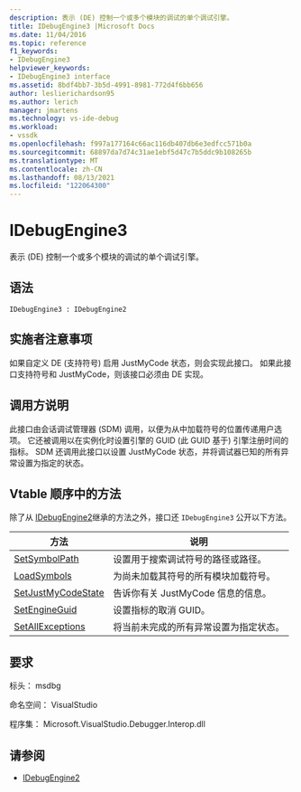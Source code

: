 ```yaml
---
description: 表示 (DE) 控制一个或多个模块的调试的单个调试引擎。
title: IDebugEngine3 |Microsoft Docs
ms.date: 11/04/2016
ms.topic: reference
f1_keywords:
- IDebugEngine3
helpviewer_keywords:
- IDebugEngine3 interface
ms.assetid: 8bdf4bb7-3b5d-4991-8981-772d4f6bb656
author: leslierichardson95
ms.author: lerich
manager: jmartens
ms.technology: vs-ide-debug
ms.workload:
- vssdk
ms.openlocfilehash: f997a177164c66ac116db407db6e3edfcc571b0a
ms.sourcegitcommit: 68897da7d74c31ae1ebf5d47c7b5ddc9b108265b
ms.translationtype: MT
ms.contentlocale: zh-CN
ms.lasthandoff: 08/13/2021
ms.locfileid: "122064300"
---
```

# <a name="idebugengine3"></a>IDebugEngine3
表示 (DE) 控制一个或多个模块的调试的单个调试引擎。

## <a name="syntax"></a>语法

```
IDebugEngine3 : IDebugEngine2
```

## <a name="notes-for-implementers"></a>实施者注意事项
 如果自定义 DE (支持符号) 启用 JustMyCode 状态，则会实现此接口。 如果此接口支持符号和 JustMyCode，则该接口必须由 DE 实现。

## <a name="notes-for-callers"></a>调用方说明
 此接口由会话调试管理器 (SDM) 调用，以便为从中加载符号的位置传递用户选项。 它还被调用以在实例化时设置引擎的 GUID (此 GUID 基于) 引擎注册时间的指标。 SDM 还调用此接口以设置 JustMyCode 状态，并将调试器已知的所有异常设置为指定的状态。

## <a name="methods-in-vtable-order"></a>Vtable 顺序中的方法
 除了从 [IDebugEngine2](../../../extensibility/debugger/reference/idebugengine2.md)继承的方法之外，接口还 `IDebugEngine3` 公开以下方法。

|方法|说明|
|------------|-----------------|
|[SetSymbolPath](../../../extensibility/debugger/reference/idebugengine3-setsymbolpath.md)|设置用于搜索调试符号的路径或路径。|
|[LoadSymbols](../../../extensibility/debugger/reference/idebugengine3-loadsymbols.md)|为尚未加载其符号的所有模块加载符号。|
|[SetJustMyCodeState](../../../extensibility/debugger/reference/idebugengine3-setjustmycodestate.md)|告诉你有关 JustMyCode 信息的信息。|
|[SetEngineGuid](../../../extensibility/debugger/reference/idebugengine3-setengineguid.md)|设置指标的取消 GUID。|
|[SetAllExceptions](../../../extensibility/debugger/reference/idebugengine3-setallexceptions.md)|将当前未完成的所有异常设置为指定状态。|

## <a name="requirements"></a>要求
 标头： msdbg

 命名空间： VisualStudio

 程序集： Microsoft.VisualStudio.Debugger.Interop.dll

## <a name="see-also"></a>请参阅
- [IDebugEngine2](../../../extensibility/debugger/reference/idebugengine2.md)
